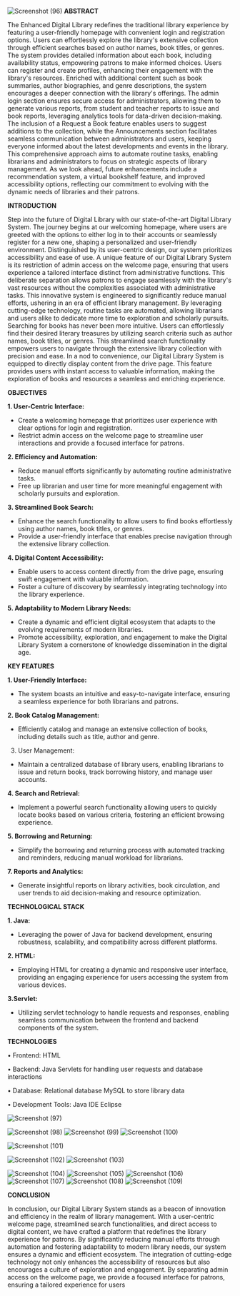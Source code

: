 ![Screenshot (96)](https://github.com/Vishnukumark-48/DigitalLibrary/assets/114276513/ea855746-adca-4609-a65b-d7ce2a7c8bd0)
**ABSTRACT**

The Enhanced Digital Library redefines the traditional library experience 
by featuring a user-friendly homepage with convenient login and registration 
options. Users can effortlessly explore the library's extensive collection 
through efficient searches based on author names, book titles, or genres. The 
system provides detailed information about each book, including availability 
status, empowering patrons to make informed choices. Users can register and 
create profiles, enhancing their engagement with the library's resources. 
Enriched with additional content such as book summaries, author 
biographies, and genre descriptions, the system encourages a deeper 
connection with the library's offerings. The admin login section ensures 
secure access for administrators, allowing them to generate various reports, 
from student and teacher reports to issue and book reports, leveraging 
analytics tools for data-driven decision-making. The inclusion of a Request a 
Book feature enables users to suggest additions to the collection, while the 
Announcements section facilitates seamless communication between 
administrators and users, keeping everyone informed about the latest 
developments and events in the library. This comprehensive approach aims to 
automate routine tasks, enabling librarians and administrators to focus on 
strategic aspects of library management.
As we look ahead, future enhancements include a recommendation 
system, a virtual bookshelf feature, and improved accessibility options, 
reflecting our commitment to evolving with the dynamic needs of libraries 
and their patrons.

**INTRODUCTION**

Step into the future of Digital Library with our state-of-the-art Digital Library 
System. The journey begins at our welcoming homepage, where users are greeted 
with the options to either log in to their accounts or seamlessly register for a new 
one, shaping a personalized and user-friendly environment. Distinguished by its 
user-centric design, our system prioritizes accessibility and ease of use.
A unique feature of our Digital Library System is its restriction of admin 
access on the welcome page, ensuring that users experience a tailored interface 
distinct from administrative functions. This deliberate separation allows patrons to 
engage seamlessly with the library's vast resources without the complexities 
associated with administrative tasks.
This innovative system is engineered to significantly reduce manual efforts, 
ushering in an era of efficient library management. By leveraging cutting-edge 
technology, routine tasks are automated, allowing librarians and users alike to 
dedicate more time to exploration and scholarly pursuits.
Searching for books has never been more intuitive. Users can effortlessly find 
their desired literary treasures by utilizing search criteria such as author names, 
book titles, or genres. This streamlined search functionality empowers users to 
navigate through the extensive library collection with precision and ease.
In a nod to convenience, our Digital Library System is equipped to directly 
display content from the drive page. This feature provides users with instant access 
to valuable information, making the exploration of books and resources a seamless 
and enriching experience.

**OBJECTIVES**

**1. User-Centric Interface:**
 - Create a welcoming homepage that prioritizes user experience with clear 
options for login and registration.
 - Restrict admin access on the welcome page to streamline user interactions and 
provide a focused interface for patrons.

**2. Efficiency and Automation:**
 - Reduce manual efforts significantly by automating routine administrative tasks.
 - Free up librarian and user time for more meaningful engagement with scholarly 
pursuits and exploration.

**3. Streamlined Book Search:**
 - Enhance the search functionality to allow users to find books effortlessly using 
author names, book titles, or genres.
 - Provide a user-friendly interface that enables precise navigation through the 
extensive library collection.

**4. Digital Content Accessibility:**
 - Enable users to access content directly from the drive page, ensuring swift 
engagement with valuable information.
 - Foster a culture of discovery by seamlessly integrating technology into the 
library experience.

**5. Adaptability to Modern Library Needs:**
 - Create a dynamic and efficient digital ecosystem that adapts to the evolving 
requirements of modern libraries.
 - Promote accessibility, exploration, and engagement to make the Digital Library 
System a cornerstone of knowledge dissemination in the digital age.


**KEY FEATURES**

**1. User-Friendly Interface:**
 - The system boasts an intuitive and easy-to-navigate interface, ensuring a 
seamless experience for both librarians and patrons.

**2. Book Catalog Management:**
 - Efficiently catalog and manage an extensive collection of books, including details 
such as title, author and genre.

3. User Management:
 - Maintain a centralized database of library users, enabling librarians to issue and 
return books, track borrowing history, and manage user accounts.

**4. Search and Retrieval:**
 - Implement a powerful search functionality allowing users to quickly locate 
books based on various criteria, fostering an efficient browsing experience.

**5. Borrowing and Returning:**
 - Simplify the borrowing and returning process with automated tracking and 
reminders, reducing manual workload for librarians.

**7. Reports and Analytics:**
 - Generate insightful reports on library activities, book circulation, and user 
trends to aid decision-making and resource optimization.


**TECHNOLOGICAL STACK**

**1. Java:**
 - Leveraging the power of Java for backend development, ensuring robustness, 
scalability, and compatibility across different platforms.

**2. HTML:**
 - Employing HTML for creating a dynamic and responsive user interface, 
providing an engaging experience for users accessing the system from various 
devices.

**3.Servlet:**
 - Utilizing servlet technology to handle requests and responses, enabling 
seamless communication between the frontend and backend components of the 
system.
 
**TECHNOLOGIES**

• Frontend: HTML

• Backend: Java Servlets for handling user requests and database 
interactions

• Database: Relational database MySQL to store library data

• Development Tools: Java IDE Eclipse

![Screenshot (97)](https://github.com/Vishnukumark-48/DigitalLibrary/assets/114276513/f22e1835-f539-4a09-ac02-aabe24e5e4f2)

![Screenshot (98)](https://github.com/Vishnukumark-48/DigitalLibrary/assets/114276513/f32f4e7c-cd6d-4261-bfcf-235b1c53933a)
![Screenshot (99)](https://github.com/Vishnukumark-48/DigitalLibrary/assets/114276513/14bc808e-6a83-4893-9d5b-84280da42bfd)
![Screenshot (100)](https://github.com/Vishnukumark-48/DigitalLibrary/assets/114276513/3644d458-f4de-40e0-8b66-6e5cb7792ae6)

![Screenshot (101)](https://github.com/Vishnukumark-48/DigitalLibrary/assets/114276513/0cde18e5-7740-4c01-b7be-ed3dd397c292)

![Screenshot (102)](https://github.com/Vishnukumark-48/DigitalLibrary/assets/114276513/b68b807d-0fa2-4a14-842c-3b953d549b6b)
![Screenshot (103)](https://github.com/Vishnukumark-48/DigitalLibrary/assets/114276513/b053b6f0-7695-4d60-b421-e948d0dee393)

![Screenshot (104)](https://github.com/Vishnukumark-48/DigitalLibrary/assets/114276513/83326df9-601e-42ae-9cd2-0a8c1d226f50)
![Screenshot (105)](https://github.com/Vishnukumark-48/DigitalLibrary/assets/114276513/9730ab55-a509-42d8-84f9-6085e0406ea3)
![Screenshot (106)](https://github.com/Vishnukumark-48/DigitalLibrary/assets/114276513/048734a7-e158-4fde-9b28-7cc10d0d0654)
![Screenshot (107)](https://github.com/Vishnukumark-48/DigitalLibrary/assets/114276513/a9caaa1f-ab61-4857-bb67-5189544e0c06)
![Screenshot (108)](https://github.com/Vishnukumark-48/DigitalLibrary/assets/114276513/2d441cc1-f5bb-438f-a3e7-ab48adec8a39)
![Screenshot (109)](https://github.com/Vishnukumark-48/DigitalLibrary/assets/114276513/0cfc54fc-22c9-4386-9527-75fb41846109)


**CONCLUSION**

In conclusion, our Digital Library System stands as a beacon of innovation and 
efficiency in the realm of library management. With a user-centric welcome page, 
streamlined search functionalities, and direct access to digital content, we have 
crafted a platform that redefines the library experience for patrons. By significantly 
reducing manual efforts through automation and fostering adaptability to modern 
library needs, our system ensures a dynamic and efficient ecosystem.
The integration of cutting-edge technology not only enhances the accessibility of 
resources but also encourages a culture of exploration and engagement. By 
separating admin access on the welcome page, we provide a focused interface for 
patrons, ensuring a tailored experience for users
